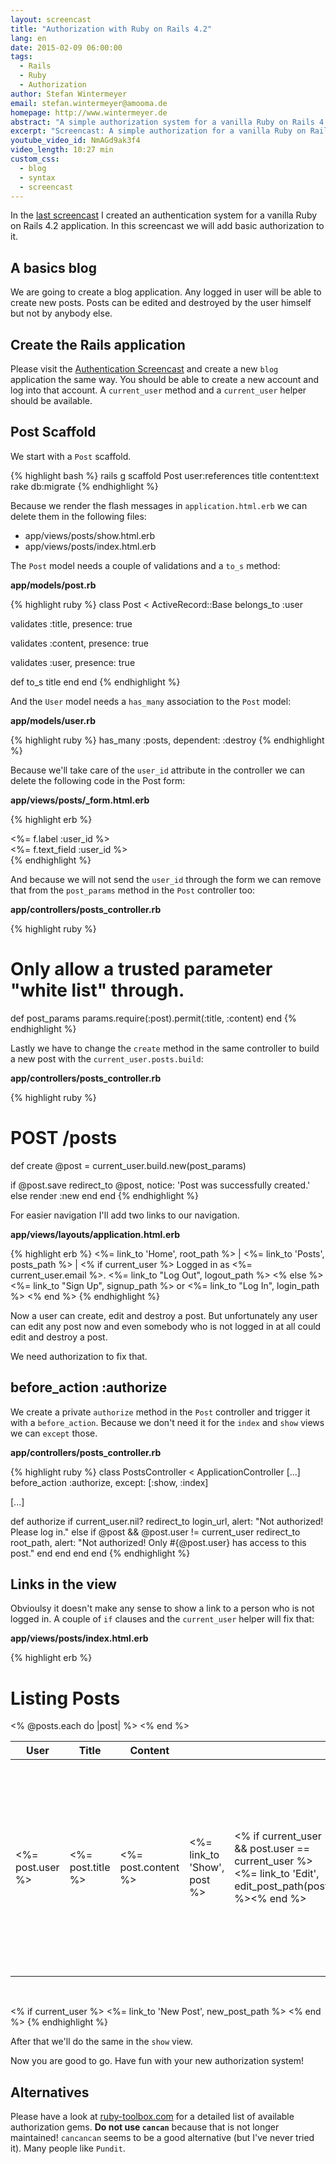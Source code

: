 ```yaml
---
layout: screencast
title: "Authorization with Ruby on Rails 4.2"
lang: en
date: 2015-02-09 06:00:00
tags:
  - Rails
  - Ruby
  - Authorization
author: Stefan Wintermeyer
email: stefan.wintermeyer@amooma.de
homepage: http://www.wintermeyer.de
abstract: "A simple authorization system for a vanilla Ruby on Rails 4.2 application. A Step-by-Step Guide."
excerpt: "Screencast: A simple authorization for a vanilla Ruby on Rails 4.2 application. A Step-by-Step Guide."
youtube_video_id: NmAGd9ak3f4
video_length: 10:27 min
custom_css:
  - blog
  - syntax
  - screencast
---
```


In the [last screencast](/screencasts/2015-02-02-authentication-rails-4.2/) I created an authentication system for a vanilla Ruby on Rails 4.2 application. In this screencast we will add basic authorization to it.

## A basics blog

We are going to create a blog application. Any logged in user will be able to create new posts. Posts can be edited and destroyed by the user himself but not by anybody else.

## Create the Rails application

Please visit the [Authentication Screencast](/screencasts/2015-02-02-authentication-rails-4.2/) and create a new `blog` application the same way. You should be able to create a new account and log into that account. A `current_user` method and a `current_user` helper should be available.

## Post Scaffold

We start with a `Post` scaffold.

{% highlight bash %}
rails g scaffold Post user:references title content:text
rake db:migrate
{% endhighlight %}

Because we render the flash messages in `application.html.erb` we can delete them in the following files:

- app/views/posts/show.html.erb
- app/views/posts/index.html.erb

The `Post` model needs a couple of validations and a `to_s` method:

**app/models/post.rb**

{% highlight ruby %}
class Post < ActiveRecord::Base
  belongs_to :user

  validates :title,
            presence: true

  validates :content,
            presence: true

  validates :user,
            presence: true

  def to_s
    title
  end
end
{% endhighlight %}

And the `User` model needs a `has_many` association to the `Post` model:

**app/models/user.rb**

{% highlight ruby %}
has_many :posts, dependent: :destroy
{% endhighlight %}

Because we'll take care of the `user_id` attribute in the controller we can delete the following code in the Post form:

**app/views/posts/_form.html.erb**

{% highlight erb %}
<div class="field">
  <%= f.label :user_id %><br>
  <%= f.text_field :user_id %>
</div>
{% endhighlight %}

And because we will not send the `user_id` through the form we can remove that from the `post_params` method in the `Post` controller too:

**app/controllers/posts_controller.rb**

{% highlight ruby %}
# Only allow a trusted parameter "white list" through.
def post_params
  params.require(:post).permit(:title, :content)
end
{% endhighlight %}

Lastly we have to change the `create` method in the same controller to build a new post with the `current_user.posts.build`:

**app/controllers/posts_controller.rb**

{% highlight ruby %}
# POST /posts
def create
  @post = current_user.build.new(post_params)

  if @post.save
    redirect_to @post, notice: 'Post was successfully created.'
  else
    render :new
  end
end
{% endhighlight %}

For easier navigation I'll add two links to our navigation.

**app/views/layouts/application.html.erb**

{% highlight erb %}
<%= link_to 'Home', root_path %> |
<%= link_to 'Posts', posts_path %> |
<% if current_user %>
  Logged in as <%= current_user.email %>.
  <%= link_to "Log Out", logout_path %>
<% else %>
  <%= link_to "Sign Up", signup_path %> or
  <%= link_to "Log In", login_path %>
<% end %>
{% endhighlight %}

Now a user can create, edit and destroy a post. But unfortunately any user can edit any post now and even somebody who is not logged in at all could edit and destroy a post.

We need authorization to fix that.

## before_action :authorize

We create a private `authorize` method in the `Post` controller and trigger it with a `before_action`. Because we don't need it for the `index` and `show` views we can `except` those.

**app/controllers/posts_controller.rb**

{% highlight ruby %}
class PostsController < ApplicationController
  [...]
  before_action :authorize, except: [:show, :index]

  [...]

  def authorize
    if current_user.nil?
      redirect_to login_url, alert: "Not authorized! Please log in."
    else
      if @post && @post.user != current_user
        redirect_to root_path, alert: "Not authorized! Only #{@post.user} has access to this post."
      end
    end
  end
end
{% endhighlight %}

## Links in the view

Obvioulsy it doesn't make any sense to show a link to a person who is not logged in. A couple of `if` clauses and the `current_user` helper will fix that:

**app/views/posts/index.html.erb**

{% highlight erb %}
<h1>Listing Posts</h1>
<table>
  <thead>
    <tr>
      <th>User</th>
      <th>Title</th>
      <th>Content</th>
      <th colspan="3"></th>
    </tr>
  </thead>

  <tbody>
    <% @posts.each do |post| %>
      <tr>
        <td><%= post.user %></td>
        <td><%= post.title %></td>
        <td><%= post.content %></td>
        <td><%= link_to 'Show', post %></td>
        <td><% if current_user && post.user == current_user %><%= link_to 'Edit', edit_post_path(post) %><% end %></td>
        <td><% if current_user && post.user == current_user %><%= link_to 'Destroy', post, method: :delete, data: { confirm: 'Are you sure?' } %><% end %></td>
      </tr>
    <% end %>
  </tbody>
</table>

<br>

<% if current_user %>                                                    <%= link_to 'New Post', new_post_path %>
<% end %>
{% endhighlight %}

After that we'll do the same in the `show` view.

Now you are good to go. Have fun with your new authorization system!

## Alternatives

Please have a look at [ruby-toolbox.com](https://www.ruby-toolbox.com/categories/rails_authorization) for a detailed list of available authorization gems. **Do not use `cancan`** because that is not longer maintained! `cancancan` seems to be a good alternative (but I've never tried it). Many people like `Pundit`.
